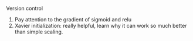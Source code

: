 Version control

1. Pay attention to the gradient of sigmoid and relu
2. Xavier initialization: really helpful, learn why it can work so much better than simple scaling.